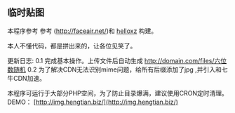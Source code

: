 ## 临时贴图 ##

本程序参考 参考 (http://faceair.net/)和 [helloxz](https://github.com/helloxz/up)</a>  构建。

本人不懂代码，都是拼出来的，让各位见笑了。


更新日志:
0.1 完成基本操作。上传文件后自动生成 http://domain.com/files/六位数随机
0.2 为了解决CDN无法识别mime问题，给所有后缀添加了jpg ,并引入和七牛CDN加速。



本程序可运行于大部分PHP空间，为了防止目录爆满，建议使用CRON定时清理。
DEMO： [http://img.hengtian.biz/](http://img.hengtian.biz/)

